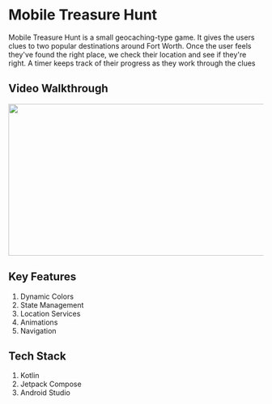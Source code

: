 # Mobile Treasure Hunt
Mobile Treasure Hunt is a small geocaching-type game. It gives the users clues to two popular destinations around Fort Worth. Once the user feels they've found the right place, we check their location and see if they're right. A timer keeps track of their progress as they work through the clues

## Video Walkthrough
[<img src="https://img.youtube.com/vi/bE2BzCic6zU?si=fR7OnJ_MKJ74dzMO/hqdefault.jpg" width="600" height="300"
/>](https://www.youtube.com/embed/bE2BzCic6zU?si=fR7OnJ_MKJ74dzMO)


## Key Features
1) Dynamic Colors
2) State Management
3) Location Services
4) Animations
5) Navigation

## Tech Stack
1) Kotlin
2) Jetpack Compose
3) Android Studio
